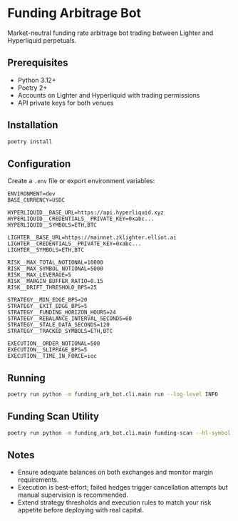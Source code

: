 # Funding Arbitrage Bot

Market-neutral funding rate arbitrage bot trading between Lighter and Hyperliquid perpetuals.

## Prerequisites

- Python 3.12+
- Poetry 2+
- Accounts on Lighter and Hyperliquid with trading permissions
- API private keys for both venues

## Installation

```sh
poetry install
```

## Configuration

Create a `.env` file or export environment variables:

```
ENVIRONMENT=dev
BASE_CURRENCY=USDC

HYPERLIQUID__BASE_URL=https://api.hyperliquid.xyz
HYPERLIQUID__CREDENTIALS__PRIVATE_KEY=0xabc...
HYPERLIQUID__SYMBOLS=ETH,BTC

LIGHTER__BASE_URL=https://mainnet.zklighter.elliot.ai
LIGHTER__CREDENTIALS__PRIVATE_KEY=0xabc...
LIGHTER__SYMBOLS=ETH,BTC

RISK__MAX_TOTAL_NOTIONAL=10000
RISK__MAX_SYMBOL_NOTIONAL=5000
RISK__MAX_LEVERAGE=5
RISK__MARGIN_BUFFER_RATIO=0.15
RISK__DRIFT_THRESHOLD_BPS=25

STRATEGY__MIN_EDGE_BPS=20
STRATEGY__EXIT_EDGE_BPS=5
STRATEGY__FUNDING_HORIZON_HOURS=24
STRATEGY__REBALANCE_INTERVAL_SECONDS=60
STRATEGY__STALE_DATA_SECONDS=120
STRATEGY__TRACKED_SYMBOLS=ETH,BTC

EXECUTION__ORDER_NOTIONAL=500
EXECUTION__SLIPPAGE_BPS=5
EXECUTION__TIME_IN_FORCE=ioc
```

## Running

```sh
poetry run python -m funding_arb_bot.cli.main run --log-level INFO
```

## Funding Scan Utility

```sh
poetry run python -m funding_arb_bot.cli.main funding-scan --hl-symbol ETH --hl-symbol BTC
```

## Notes

- Ensure adequate balances on both exchanges and monitor margin requirements.
- Execution is best-effort; failed hedges trigger cancellation attempts but manual supervision is recommended.
- Extend strategy thresholds and execution rules to match your risk appetite before deploying with real capital.

